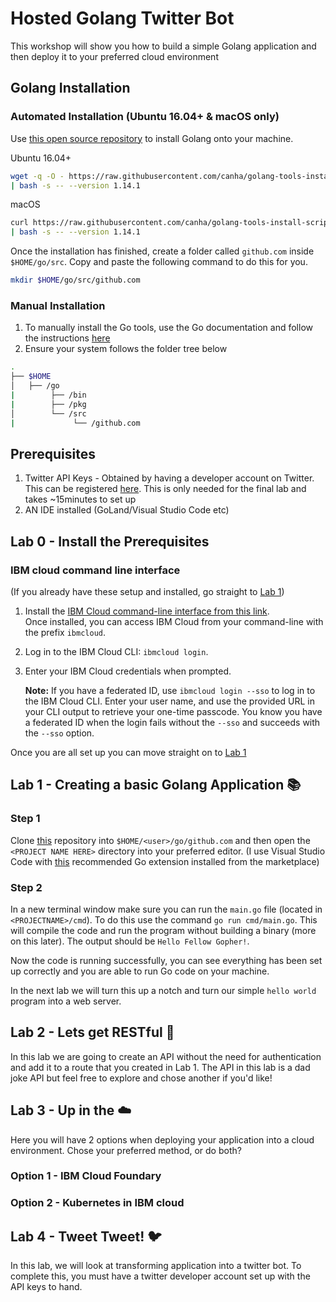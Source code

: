 # Hosted Golang Twitter Bot

This workshop will show you how to build a simple Golang application and then deploy it to your preferred cloud environment

## Golang Installation
### Automated Installation (Ubuntu 16.04+ & macOS only)

Use [this open source repository](https://github.com/canha/golang-tools-install-script) to install Golang onto your machine.

Ubuntu 16.04+
```bash
wget -q -O - https://raw.githubusercontent.com/canha/golang-tools-install-script/master/goinstall.sh \
| bash -s -- --version 1.14.1
```
macOS
```bash
curl https://raw.githubusercontent.com/canha/golang-tools-install-script/master/goinstall.sh \
| bash -s -- --version 1.14.1
```

Once the installation has finished, create a folder called `github.com` inside `$HOME/go/src`. Copy and paste the following command to do this for you.
```bash
mkdir $HOME/go/src/github.com
```

### Manual Installation
1. To manually install the Go tools, use the Go documentation and follow the instructions [here](https://golang.org/doc/install) 
2. Ensure your system follows the folder tree below
```bash
.
├── $HOME
│   ├── /go
|        ├── /bin
|        ├── /pkg
│        └── /src
|             └── /github.com
```
## Prerequisites
1. Twitter API Keys - Obtained by having a developer account on Twitter. This can be registered [here](https://developer.twitter.com/en/docs/basics/developer-portal/overview). This is only needed for the final lab and takes ~15minutes to set up
2. AN IDE installed (GoLand/Visual Studio Code etc)

## Lab 0 - Install the Prerequisites
### IBM cloud command line interface
(If you already have these setup and installed, go straight to [Lab 1](../Lab1/README.md))

1. Install the [IBM Cloud command-line interface from this link](https://cloud.ibm.com/docs/cli?topic=cloud-cli-install-ibmcloud-cli).     
Once installed, you can access IBM Cloud from your command-line with the prefix `ibmcloud`.
2. Log in to the IBM Cloud CLI: `ibmcloud login`.
3. Enter your IBM Cloud credentials when prompted.

   **Note:** If you have a federated ID, use `ibmcloud login --sso` to log in to the IBM Cloud CLI. Enter your user name, and use the provided URL in your CLI output to retrieve your one-time passcode. You know you have a federated ID when the login fails without the `--sso` and succeeds with the `--sso` option.

Once you are all set up you can move straight on to [Lab 1](../Lab1/README.md)


## Lab 1 - Creating a basic Golang Application :books:

### Step 1

Clone [this]() repository into `$HOME/<user>/go/github.com` and then open the `<PROJECT NAME HERE>` directory into your preferred editor. (I use Visual Studio Code with [this](https://code.visualstudio.com/docs/languages/go) recommended Go extension installed from the marketplace)

### Step 2

In a new terminal window make sure you can run the `main.go` file (located in `<PROJECTNAME>/cmd`). To do this use the command `go run cmd/main.go`. This will compile the code and run the program without building a binary (more on this later). The output should be `Hello Fellow Gopher!`.

Now the code is running successfully, you can see everything has been set up correctly and you are able to run Go code on your machine.

In the next lab we will turn this up a notch and turn our simple `hello world` program into a web server.

## Lab 2 - Lets get RESTful :dancer:

In this lab we are going to create an API without the need for authentication and add it to a route that you created in Lab 1. The API in this lab is a dad joke API but feel free to explore and chose another if you'd like!

## Lab 3 - Up in the :cloud:

Here you will have 2 options when deploying your application into a cloud environment. Chose your preferred method, or do both?

### Option 1 - IBM Cloud Foundary

### Option 2 - Kubernetes in IBM cloud

## Lab 4 - Tweet Tweet! :bird:

In this lab, we will look at transforming application into a twitter bot. To complete this, you must have a twitter developer account set up with the API keys to hand. 
